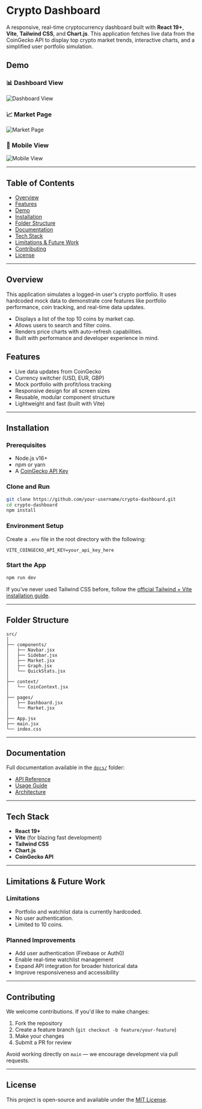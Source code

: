 <!-- @format -->

# Crypto Dashboard

A responsive, real-time cryptocurrency dashboard built with **React 19+**, **Vite**, **Tailwind CSS**, and **Chart.js**. This application fetches live data from the CoinGecko API to display top crypto market trends, interactive charts, and a simplified user portfolio simulation.

## Demo

### 📊 Dashboard View

![Dashboard View](vite-project./src/assets/Dashboard.png)

### 📈 Market Page

![Market Page](vite-project./src/assets/MarketPage.png)

### 📱 Mobile View

![Mobile View](vite-project./src/assets/Mobile.png)

---


## Table of Contents

- [Overview](#overview)
- [Features](#features)
- [Demo](#demo)
- [Installation](#installation)
- [Folder Structure](#folder-structure)
- [Documentation](#documentation)
- [Tech Stack](#tech-stack)
- [Limitations & Future Work](#limitations--future-work)
- [Contributing](#contributing)
- [License](#license)

---

## Overview

This application simulates a logged-in user's crypto portfolio. It uses hardcoded mock data to demonstrate core features like portfolio performance, coin tracking, and real-time data updates.

- Displays a list of the top 10 coins by market cap.
- Allows users to search and filter coins.
- Renders price charts with auto-refresh capabilities.
- Built with performance and developer experience in mind.



## Features

- Live data updates from CoinGecko
- Currency switcher (USD, EUR, GBP)
- Mock portfolio with profit/loss tracking
- Responsive design for all screen sizes
- Reusable, modular component structure
- Lightweight and fast (built with Vite)

---

## Installation

### Prerequisites

- Node.js v16+
- npm or yarn
- A [CoinGecko API Key](https://docs.coingecko.com/reference/introduction)

### Clone and Run

```bash
git clone https://github.com/your-username/crypto-dashboard.git
cd crypto-dashboard
npm install
```

### Environment Setup

Create a `.env` file in the root directory with the following:

```env
VITE_COINGECKO_API_KEY=your_api_key_here
```

### Start the App

```bash
npm run dev
```

If you've never used Tailwind CSS before, follow the [official Tailwind + Vite installation guide](https://tailwindcss.com/docs/installation/using-vite).

---

## Folder Structure

```
src/
│
├── components/
│   ├── Navbar.jsx
│   ├── Sidebar.jsx
│   ├── Market.jsx
│   ├── Graph.jsx
│   └── QuickStats.jsx
│
├── context/
│   └── CoinContext.jsx
│
├── pages/
│   ├── Dashboard.jsx
│   └── Market.jsx
│
├── App.jsx
├── main.jsx
└── index.css
```

---

## Documentation

Full documentation available in the [`docs/`](./docs/) folder:

- [API Reference](./docs/api.md)
- [Usage Guide](./docs/usage.md)
- [Architecture](./docs/architecture.md)

---

## Tech Stack

- **React 19+**
- **Vite** (for blazing fast development)
- **Tailwind CSS**
- **Chart.js**
- **CoinGecko API**

---

## Limitations & Future Work

### Limitations

- Portfolio and watchlist data is currently hardcoded.
- No user authentication.
- Limited to 10 coins.

### Planned Improvements

- Add user authentication (Firebase or Auth0)
- Enable real-time watchlist management
- Expand API integration for broader historical data
- Improve responsiveness and accessibility

---

## Contributing

We welcome contributions. If you'd like to make changes:

1. Fork the repository
2. Create a feature branch (`git checkout -b feature/your-feature`)
3. Make your changes
4. Submit a PR for review

Avoid working directly on `main` — we encourage development via pull requests.

---

## License

This project is open-source and available under the [MIT License](LICENSE).
